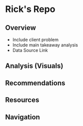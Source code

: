 # Rick's Repo

## Overview
- Include client problem
- Include main takeaway analysis
- Data Source Link
  
## Analysis (Visuals)

## Recommendations

## Resources

## Navigation
